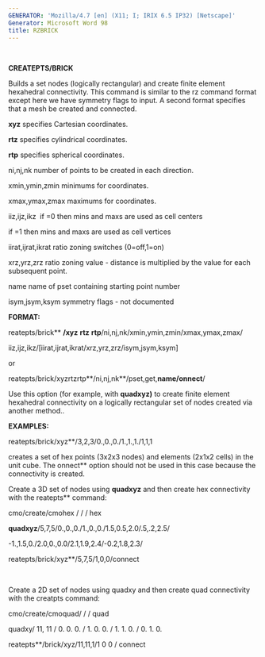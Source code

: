 ```yaml
---
GENERATOR: 'Mozilla/4.7 [en] (X11; I; IRIX 6.5 IP32) [Netscape]'
Generator: Microsoft Word 98
title: RZBRICK
---
```


 

 **CREATEPTS/BRICK**

Builds a set nodes (logically rectangular) and create finite element
hexahedral connectivity. This command is similar to the rz command
format except here we have symmetry flags to input. A second format
specifies that a mesh be created and connected.

**xyz** specifies Cartesian coordinates.

**rtz** specifies cylindrical coordinates.

**rtp** specifies spherical coordinates.

ni,nj,nk number of points to be created in each direction.

xmin,ymin,zmin minimums for coordinates.

xmax,ymax,zmax maximums for coordinates.

iiz,ijz,ikz  if =0 then mins and maxs are used as cell centers

if =1 then mins and maxs are used as cell vertices

iirat,ijrat,ikrat ratio zoning switches (0=off,1=on)

xrz,yrz,zrz ratio zoning value - distance is multiplied by the value for
each subsequent point.

name name of pset containing starting point number

isym,jsym,ksym symmetry flags - not documented

**FORMAT:**

reatepts/brick** **/xyz** **rtz** **rtp**/ni,nj,nk/xmin,ymin,zmin/xmax,ymax,zmax/

iiz,ijz,ikz/[iirat,ijrat,ikrat/xrz,yrz,zrz/isym,jsym,ksym]

or

reatepts/brick/xyzrtzrtp**/ni,nj,nk**/pset,get,**name/onnect**/

Use this option (for example, with **quadxyz)** to create finite element
hexahedral connectivity on a logically rectangular set of nodes created
via another method..

**EXAMPLES:**

reatepts/brick/xyz**/3,2,3/0.,0.,0./1.,1.,1./1,1,1

creates a set of hex points (3x2x3 nodes) and elements (2x1x2 cells) in
the unit cube. The onnect** option should not be used in this case
because the connectivity is created.

Create a 3D set of nodes using **quadxyz** and then create hex
connectivity with the reatepts** command:

cmo/create/cmohex / / / hex

**quadxyz**/5,7,5/0.,0.,0./1.,0.,0./1.5,0.5,2.0/.5,.2,2.5/

-1.,1.5,0./2.0,0.,0.0/2.1,1.9,2.4/-0.2,1.8,2.3/

reatepts/brick/xyz**/5,7,5/1,0,0/connect

 

Create a 2D set of nodes using quadxy and then create quad connectivity
with the creatpts command:

cmo/create/cmoquad/ / / quad

quadxy/ 11, 11 / 0. 0. 0. / 1. 0. 0. / 1. 1. 0. / 0. 1. 0.

reatepts**/brick/xyz/11,11,1/1 0 0 / connect
